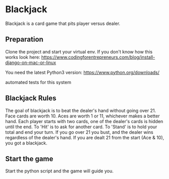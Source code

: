 # Blackjack

Blackjack is a card game that pits player versus dealer.

## Preparation

Clone the project and start your virtual env. If you don't know how this works look here: https://www.codingforentrepreneurs.com/blog/install-django-on-mac-or-linux

You need the latest Python3 version: https://www.python.org/downloads/

automated tests for this system

## Blackjack Rules

The goal of blackjack is to beat the dealer's hand without going over 21. Face cards are worth 10. Aces are worth 1 or 11, whichever makes a better hand. Each player starts with two cards, one of the dealer's cards is hidden until the end. To 'Hit' is to ask for another card. To 'Stand' is to hold your total and end your turn. If you go over 21 you bust, and the dealer wins regardless of the dealer's hand. If you are dealt 21 from the start (Ace & 10), you got a blackjack.

## Start the game

Start the python script and the game will guide you.

